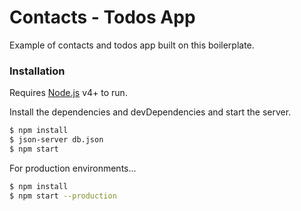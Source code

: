 # Contacts - Todos App

Example of contacts and todos app built on this boilerplate.

### Installation

Requires [Node.js](https://nodejs.org/) v4+ to run.

Install the dependencies and devDependencies and start the server.

```sh
$ npm install
$ json-server db.json
$ npm start
```

For production environments...

```sh
$ npm install
$ npm start --production
```
